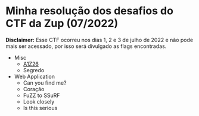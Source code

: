 # Minha resolução dos desafios do CTF da Zup (07/2022)

**Disclaimer:** Esse CTF ocorreu nos dias 1, 2 e 3 de julho de 2022 e não pode
mais ser acessado, por isso será divulgado as flags encontradas.

- Misc
    - [A1Z26](challenges/a1z26)
    - Segredo
- Web Application
    - Can you find me?
    - Coração
    - FuZZ to SSuRF
    - Look closely
    - Is this serious
